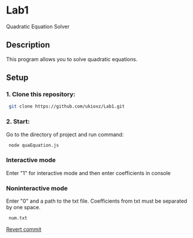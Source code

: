 # Lab1
Quadratic Equation Solver

## Description
This program allows you to solve quadratic equations.

## Setup

### 1. Clone this repository:
```bash
 git clone https://github.com/ukioxz/Lab1.git
```
### 2. Start:
Go to the directory of project and run command:
```bash
 node quaEquation.js
```
### Interactive mode
Enter "1" for interactive mode and then enter coefficients in console

### Noninteractive mode
 Enter "0" and a path to the txt file. Coefficients from txt must be separated by one space.
```bash
 num.txt
```
[Revert commit](https://github.com/ukioxz/Lab1/commit/5d7d3b96d58deadbfbcfb143a70387d06998efce)
